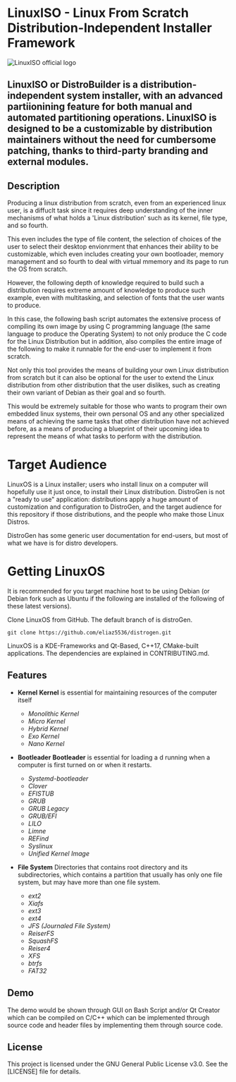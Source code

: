 # LinuxISO - Linux From Scratch Distribution-Independent Installer Framework

![LinuxISO official logo](https://github.com/user-attachments/assets/5aea1be6-8105-446a-a43e-d773d17531ab)

LinuxISO or DistroBuilder is a distribution-independent system installer, with an advanced partiionining feature for both manual and automated partitioning operations. LinuxISO is designed to be a customizable by distribution maintainers without the need for cumbersome patching, thanks to third-party branding and external modules.
----------------------------------------------------------------------------------------------------------------------------

## Description
Producing a linux distribution from scratch, even from an experienced linux user, is a diffuclt task since it requires deep understanding of the inner mechanisms of what holds a 'Linux distribution' such as its kernel, file type, and so fourth.

This even includes the type of file content, the selection of choices of the user to select their desktop envionrment that enhances their ability to be customizable, which even includes creating your own bootloader, memory management and so fourth
to deal with virtual mmemory and its page to run the OS from scratch.

However, the following depth of knowledge required to build such a distribution requires extreme amount of knowledge to produce such example, even with multitasking, and selection of fonts that the user wants to produce.

In this case, the following bash script automates the extensive process of compiling its own image by using C programming language (the same language to produce the Operating System) to not only produce the C code for the Linux Distribution but in addition,
also compiles the entire image of the following to make it runnable for the end-user to implement it from scratch.

Not only this tool provides the means of building your own Linux distribution from scratch but it can also be optional for the user to extend the Linux distribution from other distribution that the user dislikes, such as creating their own variant of Debian 
as their goal and so fourth.

This would be extremely suitable for those who wants to program their own embedded linux systems, their own personal OS and any other specialized means of achieving the same tasks that other distribution have not achieved before, as a means of 
producing a blueprint of their upcoming idea to represent the means of what tasks to perform with the distribution.

# Target Audience
LinuxOS is a Linux installer; users who install linux on a computer will hopefully use it just once, to install their Linux distribution. DistroGen is not a "ready to use" application: distributions apply a huge amount of customization and configuration to DistroGen, and the target audience for this repository if those distributions, and the people who make those Linux Distros.

DistroGen has some generic user documentation for end-users, but most of what we have is for distro developers.

# Getting LinuxOS

It is recommended for you target machine host to be using Debian (or Debian fork such as Ubuntu 
if the following are installed of the following of these latest versions).




Clone LinuxOS from GitHub. The default branch of is distroGen.

```
git clone https://github.com/eliaz5536/distrogen.git
```

LinuxOS is a KDE-Frameworks and Qt-Based, C++17, CMake-built applications. The dependencies are explained in CONTRIBUTING.md.

## Features
- **Kernel**
  **Kernel** is essential for maintaining resources of the computer itself 
  - _Monolithic Kernel_
  - _Micro Kernel_
  - _Hybrid Kernel_
  - _Exo Kernel_
  - _Nano Kernel_

- **Bootleader**
  **Bootleader** is essential for loading a d running when a computer is first turned on or when it restarts.
  - _Systemd-bootleader_
  - _Clover_
  - _EFISTUB_
  - _GRUB_
  - _GRUB Legacy_
  - _GRUB/EFI_
  - _LILO_
  - _Limne_
  - _REFind_
  - _Syslinux_
  - _Unified Kernel Image_

- **File System**
  Directories that contains root directory and its subdirectories, which contains a partition that usually has only one file system, but may have more than one file system.
  -  _ext2_
  -  _Xiafs_
  -  _ext3_ 
  -  _ext4_
  -  _JFS (Journaled File System)_
  -  _ReiserFS_
  -  _SquashFS_
  -  _Reiser4_
  -  _XFS_
  -  _btrfs_
  -  _FAT32_

## Demo
The demo would be shown through GUI on Bash Script and/or Qt Creator which can be compiled on C/C++ which can be implemented through source code and header files by implementing them through source code.

## License
This project is licensed under the GNU General Public License v3.0. See the [LICENSE] file for details.
